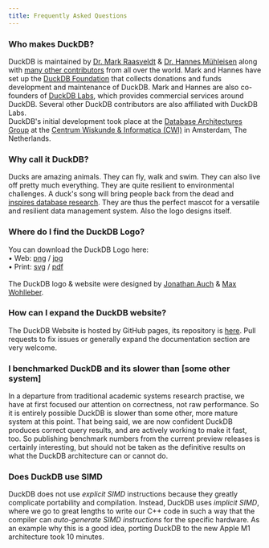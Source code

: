 ```yaml
---
title: Frequently Asked Questions
---
```



### Who makes DuckDB?
DuckDB is maintained by [Dr. Mark Raasveldt](https://mytherin.github.io) & [Dr. Hannes Mühleisen](https://hannes.muehleisen.org) along with [many other contributors](https://github.com/duckdb/duckdb/graphs/contributors) from all over the world. Mark and Hannes have set up the [DuckDB Foundation](https://duckdb.org/foundation/) that collects donations and funds development and maintenance of DuckDB. Mark and Hannes are also co-founders of [DuckDB Labs](https://www.duckdblabs.com), which provides commercial services around DuckDB. Several other DuckDB contributors are also affiliated with DuckDB Labs.  
DuckDB's initial development took place at the [Database Architectures Group](https://www.cwi.nl/research/groups/database-architectures) at the [Centrum Wiskunde & Informatica (CWI)](https://www.cwi.nl) in Amsterdam, The Netherlands. 

### Why call it DuckDB?
Ducks are amazing animals. They can fly, walk and swim. They can also live off pretty much everything. They are quite resilient to environmental challenges. A duck's song will bring people back from the dead and [inspires database research](https://static1.squarespace.com/static/51f8f4aae4b0cdf15da554e1/57023acae321408302d6b936/5973b537bebafb04b9520c3d/1500755312736/11_Wilbur_buiten_DQ1C0104.jpg?format=1000w). They are thus the perfect mascot for a versatile and resilient data management system. Also the logo designs itself.

### Where do I find the DuckDB Logo?
You can download the DuckDB Logo here: <br/> • Web: [png](/images/logo-dl/DuckDB_Logo.png) / [jpg](/images/logo-dl/DuckDB_Logo.jpg) <br/>  • Print: [svg](/images/logo-dl/DuckDB_Logo.svg) / [pdf](/images/logo-dl/DuckDB_Logo.pdf) <br/><br/>The DuckDB logo & website were designed by [Jonathan Auch](http://jonathan-auch.de) & [Max Wohlleber](https://maxwohlleber.de).

### How can I expand the DuckDB website?
The DuckDB Website is hosted by GitHub pages, its repository is [here](
https://github.com/duckdb/duckdb-web). Pull requests to fix issues or generally expand the documentation section are very welcome.

### I benchmarked DuckDB and its slower than \[some other system\]
In a departure from traditional academic systems research practise, we have at first focused our attention on correctness, not raw performance. So it is entirely possible DuckDB is slower than some other, more mature system at this point. That being said, we are now confident DuckDB produces correct query results, and are actively working to make it fast, too. So publishing benchmark numbers from the current preview releases is certainly interesting, but should not be taken as the definitive results on what the DuckDB architecture can or cannot do.

### Does DuckDB use SIMD
DuckDB does not use *explicit SIMD* instructions because they greatly complicate portability and compilation. Instead, DuckDB uses *implicit SIMD*, where we go to great lengths to write our C++ code in such a way that the compiler can *auto-generate SIMD instructions* for the specific hardware. As an example why this is a good idea, porting DuckDB to the new Apple M1 architecture took 10 minutes.


